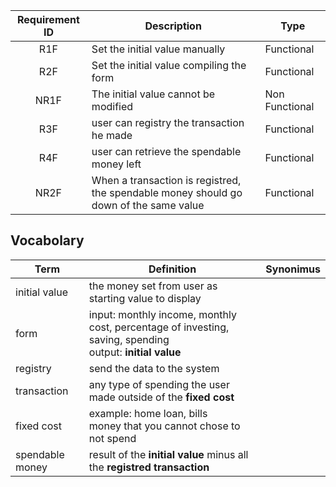 Requirement ID | Description | Type
:--------------: | -------------- | --------------
R1F| Set the initial value manually| Functional
R2F | Set the initial value compiling the form | Functional
NR1F | The initial value cannot be modified | Non Functional
R3F | user can registry the transaction he made | Functional
R4F | user can retrieve the spendable money left | Functional
NR2F | When a transaction is registred, the spendable money should go down of the same value | Functional







## Vocabolary
Term | Definition | Synonimus
------- | --------| ----------
initial value | the money set from user as starting value to display | 
form | input: monthly income, monthly cost, percentage of investing, saving, spending<br>output: __initial value__ | 
registry | send the data to the system | 
transaction | any type of spending the user made outside of the __fixed cost__|
fixed cost | example: home loan, bills<br>money that you cannot chose to not spend| 
spendable money | result of the __initial value__ minus all the __registred__ __transaction__| 